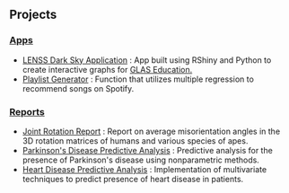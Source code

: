 ## Projects

### <ins> Apps </ins>

* [LENSS Dark Sky Application](https://github.com/jamesspalding/LENSS) :  App built using RShiny and Python to create interactive graphs for [GLAS Education.](https://glaseducation.org/lenss/)
* [Playlist Generator](https://jamesspalding.github.io/playlist-generator/) : Function that utilizes multiple regression to recommend songs on Spotify.

### <ins> Reports </ins>
* [Joint Rotation Report](https://jamesspalding.github.io/STAT547/) : Report on average misorientation angles in the 3D rotation matrices of humans and various species of apes.
* [Parkinson's Disease Predictive Analysis](https://jamesspalding.github.io/STAT447_Project1/) : Predictive analysis for the presence of Parkinson's disease using nonparametric methods.
* [Heart Disease Predictive Analysis](https://jamesspalding.github.io/Heart-Disease-Predictions/) : Implementation of multivariate techniques to predict presence of heart disease in patients.
